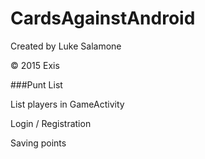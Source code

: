 # CardsAgainstAndroid

Created by Luke Salamone

© 2015 Exis

###Punt List

List players in GameActivity

Login / Registration

Saving points
